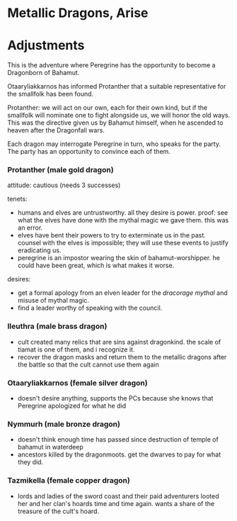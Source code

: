 # Metallic Dragons, Arise

# Adjustments

This is the adventure where Peregrine has the opportunity to become a Dragonborn of Bahamut.

Otaaryliakkarnos has informed Protanther that a suitable representative for the smallfolk has been found.

Protanther: we will act on our own, each for their own kind, but if the smallfolk will nominate one to fight alongside us, we will honor the old ways. This was the directive given us by Bahamut himself, when he ascended to heaven after the Dragonfall wars.

Each dragon may interrogate Peregrine in turn, who speaks for the party. The party has an opportunity to convince each of them.

### Protanther (male gold dragon)

attitude: cautious (needs 3 successes)

tenets:
- humans and elves are untrustworthy. all they desire is power. proof: see what the elves have done with the mythal magic we gave them. this was an error.
- elves have bent their powers to try to exterminate us in the past. counsel with the elves is impossible; they will use these events to justify eradicating us.
- peregrine is an impostor wearing the skin of bahamut-worshipper. he could have been great, which is what makes it worse.

desires:
- get a formal apology from an elven leader for the _dracorage mythal_ and misuse of mythal magic.
- find a leader worthy of speaking with the council.

### Ileuthra (male brass dragon)
- cult created many relics that are sins against dragonkind. the scale of tiamat is one of them, and i recognize it.
- recover the dragon masks and return them to the metallic dragons after the battle so that the cult cannot use them again

### Otaaryliakkarnos (female silver dragon)
- doesn't desire anything, supports the PCs because she knows that Peregrine apologized for what he did

### Nymmurh (male bronze dragon)
- doesn't think enough time has passed since destruction of temple of bahamut in waterdeep
- ancestors killed by the dragonmoots. get the dwarves to pay for what they did.

### Tazmikella (female copper dragon)
- lords and ladies of the sword coast and their paid adventurers looted her and her clan's hoards time and time again. wants a share of the treasure of the cult's hoard. 



